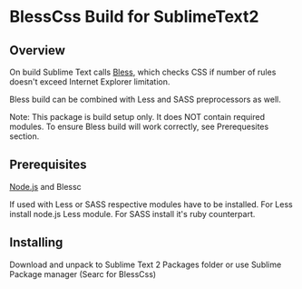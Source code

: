 BlessCss Build for SublimeText2
=============================

Overview
----------
On build Sublime Text calls [Bless](http://blesscss.com/), which checks CSS if number of rules doesn't exceed Internet Explorer limitation.

Bless build can be combined with Less and SASS preprocessors as well.

Note: This package is build setup only. It does NOT contain required modules. To ensure Bless build will work correctly, see Prerequesites section.

Prerequisites
----------
[Node.js](http://nodejs.org/) and Blessc

If used with Less or SASS respective modules have to be installed. For Less install node.js Less module. For SASS install it's ruby counterpart.

Installing
----------
Download and unpack to Sublime Text 2 Packages folder or use Sublime Package manager (Searc for BlessCss)
